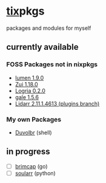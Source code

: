 # [tix](https://github.com/74k1/tix)pkgs

packages and modules for myself

## currently available

### FOSS Packages not in nixpkgs

- [lumen 1.9.0](https://github.com/jnsahaj/lumen/)
- [Zui 1.18.0](https://github.com/brimdata/zui/)
- [Logria 0.2.0](https://github.com/ReagentX/Logria)
- [gale 1.5.6](https://github.com/Kesomannen/gale)
- [Lidarr 2.11.1.4613 (plugins branch)](https://github.com/Lidarr/Lidarr/tree/plugins)

### My own Packages

- [Duvolbr](/pkgs/du/duvolbr.nix) (shell)

## in progress

- [ ] [brimcap](https://github.com/brimdata/brimcap/) (go)
- [ ] [soularr](https://github.com/mrusse/soularr) (python)
